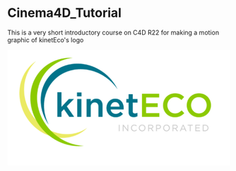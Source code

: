 # Cinema4D_Tutorial

This is a very short introductory course on C4D R22 for making a motion graphic of kinetEco's logo

<img src="./Logo.png"/>
